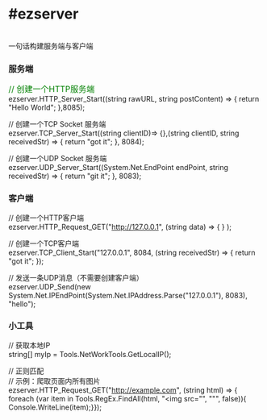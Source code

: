 <h1>#ezserver</h1>
</br>
一句话构建服务端与客户端

<h3>服务端</h3>

<font size="3" color="green">// 创建一个HTTP服务端</font></br>
ezserver.HTTP_Server_Start((string rawURL, string postContent) => { return "Hello World"; },8085);

// 创建一个TCP Socket 服务端</br>
ezserver.TCP_Server_Start((string clientID)=> {},(string clientID, string receivedStr) => { return "got it"; }, 8084);

// 创建一个UDP Socket 服务端</br>
ezserver.UDP_Server_Start((System.Net.EndPoint endPoint, string receivedStr) => { return "git it"; }, 8083);


<h3>客户端</h3>

// 创建一个HTTP客户端</br>
ezserver.HTTP_Request_GET("http://127.0.0.1", (string data) => { } );

// 创建一个TCP客户端</br>
ezserver.TCP_Client_Start("127.0.0.1", 8084, (string receivedStr) => { return "got it"; });

// 发送一条UDP消息（不需要创建客户端）</br>
ezserver.UDP_Send(new System.Net.IPEndPoint(System.Net.IPAddress.Parse("127.0.0.1"), 8083), "hello");


<h3>小工具</h3>

// 获取本地IP</br>
string[] myIp = Tools.NetWorkTools.GetLocalIP();

// 正则匹配 </br>
// 示例：爬取页面内所有图片</br>
ezserver.HTTP_Request_GET("http://example.com", (string html) => {
      foreach (var item in Tools.RegEx.FindAll(html, "<img src=\"", "\"", false)){
            Console.WriteLine(item);}});
